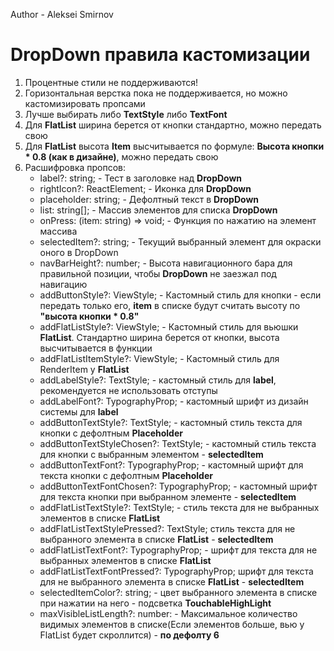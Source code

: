 Author - Aleksei Smirnov
# ****DropDown правила кастомизации****

1. Процентные стили не поддерживаются!
2. Горизонтальная верстка пока не поддерживается, но можно кастомизировать пропсами
3. Лучше выбирать либо **TextStyle** либо **TextFont**
4. Для **FlatList** ширина берется от кнопки стандартно, можно передать свою
5. Для **FlatList** высота **Item** высчитывается по формуле: **Высота кнопки * 0.8 (как в дизайне)**, можно передать свою
6. Расшифровка пропсов: 
   * label?: string; - Тест в заголовке над **DropDown**
   * rightIcon?: ReactElement; - Иконка для **DropDown**
   * placeholder: string; - Дефолтный текст в **DropDown**
   * list: string[]; - Массив элементов для списка **DropDown**
   * onPress: (item: string) => void; - Функция по нажатию на элемент массива
   * selectedItem?: string; - Текущий выбранный элемент для окраски оного в DropDown
   * navBarHeight?: number; - Высота навигационного бара для правильной позиции, чтобы **DropDown** не заезжал под навигацию
   * addButtonStyle?: ViewStyle; - Кастомный стиль для кнопки - если передать только его, **item** в списке будут считать высоту по **"высота кнопки * 0.8"**
   * addFlatListStyle?: ViewStyle; - Кастомный стиль для вьюшки **FlatList**. Стандартно ширина берется от кнопки, высота высчитывается в функции
   * addFlatListItemStyle?: ViewStyle; - Кастомный стиль для RenderItem у **FlatList**
   * addLabelStyle?: TextStyle; - кастомный стиль для **label**, рекомендуется не использовать отступы
   * addLabelFont?: TypographyProp; - кастомный шрифт из дизайн системы для **label**
   * addButtonTextStyle?: TextStyle; - кастомный стиль текста для кнопки с дефолтным **Placeholder**
   * addButtonTextStyleChosen?: TextStyle; - кастомный стиль текста для кнопки с выбранным элементом - **selectedItem**
   * addButtonTextFont?: TypographyProp; - кастомный шрифт для текста кнопки с дефолтным **Placeholder**
   * addButtonTextFontChosen?: TypographyProp; - кастомный шрифт для текста кнопки при выбранном элементе - **selectedItem**
   * addFlatListTextStyle?: TextStyle; - стиль текста для не выбранных элементов в списке **FlatList** 
   * addFlatListTextStylePressed?: TextStyle; стиль текста для не выбранного элемента в списке **FlatList** - **selectedItem**
   * addFlatListTextFont?: TypographyProp; - шрифт для текста для не выбранных элементов в списке **FlatList**
   * addFlatListTextFontPressed?: TypographyProp; шрифт для текста для не выбранного элемента в списке **FlatList** - **selectedItem**
   * selectedItemColor?: string; - цвет выбранного элемента в списке при нажатии на него - подсветка **TouchableHighLight**
   * maxVisibleListLength?: number: - Максимальное количество видимых элементов в списке(Если элементов больше, вью у FlatList будет скроллится) - **по дефолту 6**